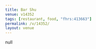 ```yaml
---
title: Bar Shu
venue: v14352
tags: [restaurant, food, "fhrs:413663"]
permalink: /v/14352/
layout: venue
---
```

null